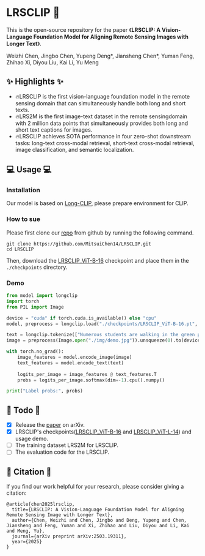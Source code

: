 # LRSCLIP 🚀

This is the open-source repository for the paper 《**LRSCLIP: A Vision-Language Foundation Model for Aligning Remote Sensing Images with Longer Text**》.

Weizhi Chen, Jingbo Chen, Yupeng Deng*, Jiansheng Chen*, Yuman Feng, Zhihao Xi, Diyou Liu, Kai Li, Yu Meng

## ✨ Highlights ✨

* 🔥LRSCLIP is the first vision-language foundation model in the remote sensing domain that can simultaneously handle both long and short texts.
* 🔥LRS2M is the first image-text dataset in the remote sensingdomain with 2 million data points that simultaneously provides both long and short text captions for images.
* 🔥LRSCLIP achieves SOTA performance in four zero-shot downstream tasks: long-text cross-modal retrieval, short-text cross-modal retrieval, image classification, and semantic localization.

## 💻 Usage 💻

### Installation

Our model is based on [Long-CLIP](https://github.com/beichenzbc/Long-CLIP), please prepare environment for CLIP.

### How to sue

Please first clone our [repo](https://github.com/MitsuiChen14/LRSCLIP) from github by running the following command.

```shell
git clone https://github.com/MitsuiChen14/LRSCLIP.git
cd LRSCLIP
```

Then, download the [LRSCLIP_ViT-B-16](https://huggingface.co/cwz14/LRSCLIP_ViT-B-16) checkpoint and place them in the `./checkpoints` directory.

### Demo
```python
from model import longclip
import torch
from PIL import Image

device = "cuda" if torch.cuda.is_available() else "cpu"
model, preprocess = longclip.load("./checkpoints/LRSCLIP_ViT-B-16.pt", device=device)

text = longclip.tokenize(["Numerous students are walking in the green pass in this campus.", "These buildings belong to the school buildings.", "There are many residential areas near the school."]).to(device)
image = preprocess(Image.open("./img/demo.jpg")).unsqueeze(0).to(device)

with torch.no_grad():
    image_features = model.encode_image(image)
    text_features = model.encode_text(text)
    
    logits_per_image = image_features @ text_features.T
    probs = logits_per_image.softmax(dim=-1).cpu().numpy()

print("Label probs:", probs) 
```


## 📝 Todo 📝
- [x] Release the [paper](http://arxiv.org/abs/2503.19311) on arXiv.
- [x] LRSCLIP's checkpoints([LRSCLIP_ViT-B-16](https://huggingface.co/cwz14/LRSCLIP_ViT-B-16) and [LRSCLIP_ViT-L-14](https://huggingface.co/cwz14/LRSCLIP_ViT-L-14)) and usage demo.
- [ ] The training dataset LRS2M for LRSCLIP.
- [ ] The evaluation code for the LRSCLIP.

## 📖 Citation 📖

If you find our work helpful for your research, please consider giving a citation:

```
@article{chen2025lrsclip,
  title={LRSCLIP: A Vision-Language Foundation Model for Aligning Remote Sensing Image with Longer Text},
  author={Chen, Weizhi and Chen, Jingbo and Deng, Yupeng and Chen, Jiansheng and Feng, Yuman and Xi, Zhihao and Liu, Diyou and Li, Kai and Meng, Yu},
  journal={arXiv preprint arXiv:2503.19311},
  year={2025}
}
```









